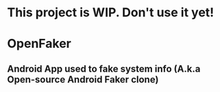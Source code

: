 # This project is WIP. Don't use it yet!

# OpenFaker
## Android App used to fake system info (A.k.a Open-source Android Faker clone)
